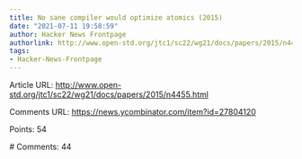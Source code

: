 ```yaml
---
title: No sane compiler would optimize atomics (2015)
date: "2021-07-11 19:58:59"
author: Hacker News Frontpage
authorlink: http://www.open-std.org/jtc1/sc22/wg21/docs/papers/2015/n4455.html
tags:
- Hacker-News-Frontpage
---
```


<p>Article URL: <a href="http://www.open-std.org/jtc1/sc22/wg21/docs/papers/2015/n4455.html">http://www.open-std.org/jtc1/sc22/wg21/docs/papers/2015/n4455.html</a></p>
<p>Comments URL: <a href="https://news.ycombinator.com/item?id=27804120">https://news.ycombinator.com/item?id=27804120</a></p>
<p>Points: 54</p>
<p># Comments: 44</p>
